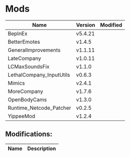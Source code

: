 # Mods

| Name                     | Version | Modified |
| ------------------------ | ------- | -------- |
| BepInEx                  | v5.4.21 |          |
| BetterEmotes             | v1.4.5  |          |
| GeneralImprovements      | v1.1.11 |          |
| LateCompany              | v1.0.11 |          |
| LCMaxSoundsFix           | v1.1.0  |          |
| LethalCompany_InputUtils | v0.6.3  |          |
| Mimics                   | v2.4.1  |          |
| MoreCompany              | v1.7.6  |          |
| OpenBodyCams             | v1.3.0  |          |
| Runtime_Netcode_Patcher  | v0.2.5  |          |
| YippeeMod                | v1.2.4  |          |

## Modifications:

| Name | Description |
| ---- | ----------- |
